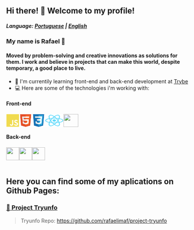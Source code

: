 ## Hi there! 👋 Welcome to my profile!
##### Language: [Portuguese](https://github.com/rafaelimaf/rafaelimaf/blob/main/README.md) | [English](https://github.com/rafaelimaf/rafaelimaf/blob/main/README-en.md)

### My name is Rafael 🌃

#### Moved by problem-solving and creative innovations as solutions for them. I work and believe in projects that can make this world, despite temporary, a good place to live.

- 📝 I'm currentily learning front-end and back-end development at <a href="https://github.com/betrybe">Trybe</a>
- 💻 Here are some of the technologies i'm working with:

<div style="display: inline_block">
  <h4>Front-end<h4/>
  <img align="left" height="35" width="35" src="https://raw.githubusercontent.com/devicons/devicon/master/icons/javascript/javascript-plain.svg">
  <img align="left" height="35" width="35" src="https://raw.githubusercontent.com/devicons/devicon/master/icons/html5/html5-original.svg">
  <img align="left" height="35" width="35" src="https://raw.githubusercontent.com/devicons/devicon/master/icons/css3/css3-original.svg">
  <img align="left" height="35" width="50" src="https://raw.githubusercontent.com/devicons/devicon/master/icons/react/react-original.svg">
  <img align="left" height="35" width="40" src="https://bendyworks.com/assets/images/blog/2020-05-04-ionic-react-and-redux-74ed1080.png">
</div>
</br>
</br>

<div style="display: inline_block">
  <h4>Back-end<h4/>
  <img align="left" height="35" width="35" src="https://user-images.githubusercontent.com/51785898/91357841-3fea0c00-e7c8-11ea-91de-947891a2dec6.png">
  <img align="left" height="35" width="35" src="https://www.freepnglogos.com/uploads/logo-mysql-png/logo-mysql-mysql-logo-png-images-are-download-crazypng-21.png">
  <img align="left" height="35" width="35" src="https://cdn.freebiesupply.com/logos/large/2x/nodejs-icon-logo-png-transparent.png">
</div>
</br>
</br>
</br>

## Here you can find some of my aplications on Github Pages:

### [🎴 Project Tryunfo](https://rafaelimaf.github.io/project-tryunfo/)
> Tryunfo Repo: https://github.com/rafaelimaf/project-tryunfo
